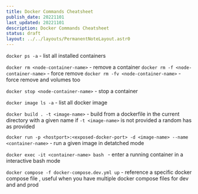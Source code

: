 ```yaml
---
title: Docker Commands Cheatsheet
publish_date: 20221101
last_updated: 20221101
description: Docker Commands Cheatsheet
status: draft
layout: ../../layouts/PermanentNoteLayout.astr0
---
```



`docker ps -a` - list all installed containers

`docker rm <node-container-name>` - remove a container
`docker rm -f <node-container-name>`  - force remove
`docker rm -fv <node-container-name>`  - force remove and volumes too 

`docker stop <node-container-name>` - stop a container

`docker image ls -a` - list all docker image

`docker build . -t <image-name>` - build from a dockerfile in the current directory with a given name if `-t <image-name>` is not provided a random has as provided


`docker run -p <hostport>:<exposed-docker-port> -d <image-name> --name <container-name>`  -  run a given image in detatched mode


`docker exec -it <container-name> bash `   - enter a running container in a interactive bash mode


`docker compose -f docker-compose.dev.yml up` - reference a specific docker compose file , useful when you have multiple docker compose files for dev and and prod

